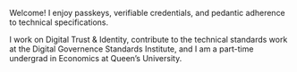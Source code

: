 <!-- - 👋 Hi, I’m @mark-drummond
- 👀 I’m interested in ...
- 🌱 I’m currently learning ...
- 💞️ I’m looking to collaborate on ...
- 📫 How to reach me ...
-->

Welcome! I enjoy passkeys, verifiable credentials, and pedantic adherence to technical specifications.

I work on Digital Trust & Identity, contribute to the technical standards work at the Digital Governence Standards Institute, and I am a part-time undergrad in Economics at Queen’s University.

<!---
mark-drummond/mark-drummond is a ✨ special ✨ repository because its `README.md` (this file) appears on your GitHub profile.
You can click the Preview link to take a look at your changes.
--->
